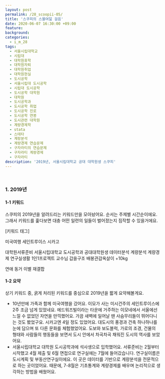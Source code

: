 ```yaml
---
layout: post
permalink: /28_scoopii-05/
title: '스쿠피의 스물여덟 걸음'
date: 2020-06-07 16:30:00 +09:00
feature: 
background: 
categories:
  - i_m_28
tags:
  - 서울시립대학교
  - 시립대
  - 대학원휴학
  - 대학원자퇴
  - 대학원취업
  - 대학원현실
  - 도시공학
  - 서울시립대 도시공학
  - 시립대 도시공학
  - 도시공학 대학원
  - 대학원
  - 도시공학과
  - 도시공학 취업
  - 도시공학 진로
  - 도시공학 연봉
  - 도시관련 대학원
  - 계량경제학
  - stata
  - 스테타
  - 계랑분석
  - 계량경제 연습문제
  - 구자라티의 연습문제
  - 구자라티 계량경제
  - 구자라티
description: '2019년, 서울시립대학교 공대 대학원생 스쿠피'
---
```


<br>

### 1. 2019년

#### 1-1 키워드

스쿠피의 2019년을 알려드리는 키워드만을 모아놨어요. 순서는 주제별 시간순이에요. 그래서 키워드를 훑다보면 대충 어떤 일련의 일들이 벌어졌는지 짐작할 수 있을거에요.

[키워드 태그]

미국여행 세인트루이스 시카고 

대학원서류준비 서울시립대학교 도시공학과  공대대학원생 데이터분석 계량분석 계량경제 연구실생활 1인1프로젝트 교수님  갑을구조 배봉관감옥살이 +10kg  

연애 동거 이별 재결합 



#### 1-2 요약

상기 키워드 중, 굵게 처리된 키워드를 중심으로 2019년을 짧게 요약해볼게요. 

* 10년만에 가족과 함께 미국여행을 갔어요. 이모가 사는 미시건주의 세인트루이스에 2주 조금 넘게 있었네요. 에드워즈빌이라는 타운에 거주하는 이모네에서 서울에선 느낄 수 없었던 자연을 만끽했어요. 가끔 새벽에 일어날 땐 사슴무리들이 뛰어다니는 것도 봤었구요. 시카고엔 4일 정도 있었어요. 대도시의 풍경과 건축 하나하나를 눈에 담으며 또 다른 문화를 체험했었어요. 도보와 보도블럭, 가로의 조경, 건물의 형태와 사람들의 행동들을 보면서 도시 안에서 차곡차곡 채워진 도시의 역사를 보았어요. 
* 서울시립대학교 대학원 도시공학과에 석사생으로 입학했어요. 서류준비는 2월부터 시작했고 4월 제출 및 6월 면접으로 연구실에는 7월에 들어갔습니다. 연구실이름은 도시계획 및 부동산연구실이에요. 이 곳은 데이터를 기반으로 계량분석을 전문적으로 하는 곳이었어요. 때문에, 7-8월은 기초통계와 계량경제를 배우며 논리적으로 생각하는 방법을 배웠어요. 







 



